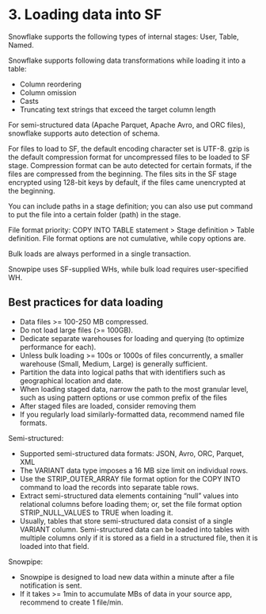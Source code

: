 # 3. Loading data into SF
Snowflake supports the following types of internal stages: User, Table, Named. 

Snowflake supports following data transformations while loading it into a table:
- Column reordering
- Column omission
- Casts
- Truncating text strings that exceed the target column length

For semi-structured data (Apache Parquet, Apache Avro, and ORC files), snowflake supports auto detection of schema. 

For files to load to SF, the default encoding character set is UTF-8. gzip is the default compression format for uncompressed files to be loaded to SF stage. Compression format can be auto detected for certain formats, if the files are  compressed from the beginning. The files sits in the SF stage encrypted using 128-bit keys by default, if the files came unencrypted at the beginning. 

You can include paths in a stage definition; you can also use put command to put the file into a certain folder (path) in the stage. 

File format priority: COPY INTO TABLE statement > Stage definition > Table definition. File format options are not cumulative, while copy options are. 

Bulk loads are always performed in a single transaction.

Snowpipe uses SF-supplied WHs, while bulk load requires user-specified WH. 


## Best practices for data loading
- Data files >= 100-250 MB compressed. 
- Do not load large files (>= 100GB).
- Dedicate separate warehouses for loading and querying (to optimize performance for each). 
- Unless bulk loading >= 100s or 1000s of files concurrently, a smaller warehouse (Small, Medium, Large) is generally sufficient.
- Partition the data into logical paths that with identifiers such as geographical location and date.
- When loading staged data, narrow the path to the most granular level, such as using pattern options or use common prefix of the files
- After staged files are loaded, consider removing them
- If you regularly load similarly-formatted data, recommend named file formats. 

Semi-structured:
- Supported semi-structured data formats: JSON, Avro, ORC, Parquet, XML
- The VARIANT data type imposes a 16 MB size limit on individual rows. 
- Use the STRIP_OUTER_ARRAY file format option for the COPY INTO command to load the records into separate table rows. 
- Extract semi-structured data elements containing “null” values into relational columns before loading them; or, set the file format option STRIP_NULL_VALUES to TRUE when loading it.
- Usually, tables that store semi-structured data consist of a single VARIANT column. Semi-structured data can be loaded into tables with multiple columns only if it is stored as a field in a structured file, then it is loaded into that field.

Snowpipe:
- Snowpipe is designed to load new data within a minute after a file notification is sent. 
- If it takes >= 1min to accumulate MBs of data in your source app, recommend to create 1 file/min.


































